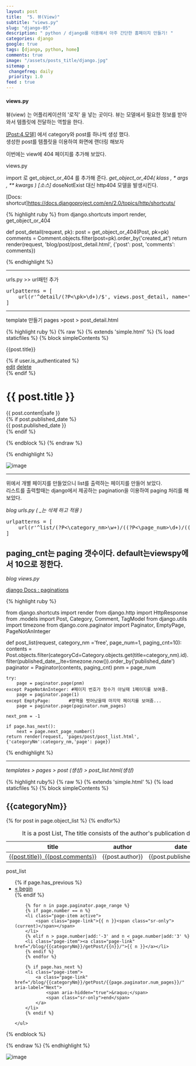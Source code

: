 ```yaml
---
layout: post
title:  "5. 뷰(View)"
subtitle: "views.py"
slug: "django-05" 
description: " python / django를 이용해서 아주 간단한 홈페이지 만들기! "
categories: django
google: true 
tags: [django, python, home]
comments: true 
image: "/assets/posts_title/django.jpg"
sitemap : 
 changefreq: daily
 priority: 1.0
feed : true 
---
```


#### views.py 

뷰(view) 는 어플리케이션의 '로직' 을 넣는 곳이다.
뷰는 모델에서 필요한 정보를 받아와서 템플릿에 전달하는 역할을 한다. 

[[Post:4.모델]](/django/2018/01/28/django-04.html) 에서 category와 post를 하나씩 생성 했다.  
생성한 post를 템플릿을 이용하여 화면에 랜더링 해보자 
 
이번에는 view에 404 페이지를 추가해 보았다.  

views.py 

import 로 get_object_or_404 를 추가해 준다. 
*get_object_or_404( klass , * args , ** kwargs ) [소스]*
doseNotExist 대신 http404 모델을 발생시킨다. 

[Docs: shortcut]https://docs.djangoproject.com/en/2.0/topics/http/shortcuts/

{% highlight ruby %}
from django.shortcuts import render, get_object_or_404

def post_detail(request, pk):
	post = get_object_or_404(Post, pk=pk)
	comments = Comment.objects.filter(post=pk).order_by('created_at')
	return render(request, 'blog/post/post_detail.html', {'post': post, 'comments': comments})

{% endhighlight %}

------------------------

urls.py  >> url패턴 추가 
<pre>
urlpatterns = [
	url(r'^detail/(?P<\pk>\d+)/$', views.post_detail, name='post_detail'), 
]
</pre>

-----------------
template 만들기 
pages >post > post_detail.html 

{% highlight ruby %}
{% raw %}
{% extends 'simple.html' %}
{% load staticfiles %}
{% block simpleContents %}
<link rel="stylesheet" href="{% static 'css/post.css' %}">
<link rel="stylesheet" href="{% static 'css/comment.css' %}">
<script  type="text/javascript" src="{% static 'js/post/comment.js' %}"></script>
<p class="bar_title hidden">{{post.title}}</p>
{% if user.is_authenticated %}
<div class="top_btn_area">
  <a class="btn btn-default" href="{% url 'post_edit' pk=post.pk %}"><span class="glyphicon glyphicon-pencil"></span>edit</a>
  <a class="btn btn-default" href=""><span class="glyphicon glyphicon-pencil"></span>delete</a>
</div>
{% endif %}
<div class="post_box row">
  <div class="post_header col-sm-12">
   <h1 class="title col-sm-12">{{ post.title }}</h1>
 </div>
 <div class="contents col-sm-12">{{ post.content|safe }}</div>
 {% if post.published_date %}
 <div class="published_date col-sm-6"> 
   {{ post.published_date }}
 </div>
 {% endif %}
</div>
 
</div>

<script>
</script>

{% endblock %}
{% endraw %}

{% endhighlight %}

![image](/assets/posts_con/django/django_05005.png)

-------------------------------------------------------------------------
위에서 개별 페이지를 만들었으니 list를 출력하는 페이지를 만들어 보았다.  
리스트를 출력할때는 django에서 제공하는 pagination을 이용하여 paging 처리를 해보았다.  


*blog urls.py ( _는 삭제 하고 적용 )*

<pre>
urlpatterns = [
    url(r'^list/(?P<\category_nm>\w+)/((?P<\page_num>\d+)/((?P<\paging_cnt>\d+)/)?$', views.post_list, name='post_list'),
]
</pre>

paging_cnt는 paging 갯수이다.  default는viewspy에서 10으로 정한다. 
----------------------------------------

*blog views.py* 


[django Docs : paginations](https://docs.djangoproject.com/en/2.0/topics/pagination/)

{% highlight ruby %}

from django.shortcuts import render 
from django.http import HttpResponse 
from .models import Post, Category, Comment, TagModel 
from django.utils import timezone
from django.core.paginator import Paginator, EmptyPage, PageNotAnInteger

def post_list(request, category_nm ='free', page_num=1, paging_cnt=10): 
	contents = Post.objects.filter(categoryCd=Category.objects.get(title=category_nm).id).filter(published_date__lte=timezone.now()).order_by('published_date')
	paginator = Paginator(contents, paging_cnt)
	pnm = page_num
	 
	try:
		page = paginator.page(pnm)		
	except PageNotAnInteger: #페이지 번호가 정수가 아닐때 1페이지를 보여줌.
		page = paginator.page(1)
	except EmptyPage:		#영역을 벗어났을때 마지막 페이지를 보여줌...  
		page = paginator.page(paginator.num_pages)
	
	next_pnm = -1 

	if page.has_next(): 
		next = page.next_page_number() 
	return render(request, 'pages/post/post_list.html', {'categoryNm':category_nm,'page': page})

{% endhighlight %}

-------------------------------------------------------

*templates >  pages > post (생성) > post_list.html(생성)*

{% highlight ruby%}
{% raw %}
{% extends 'simple.html' %}
{% load staticfiles %}
{% block simpleContents %}
<!-- <link rel="stylesheet" href="{% static 'css/post.css' %}"> -->
<h2>
	{{categoryNm}}
</h2>
<table class="table table-striped table-hover TXTC MT50">
	<caption class="HIDDEN">It is a post List, The title consists of the author's publication date.
	</caption>
	<colgroup>
		<col width="50%"><col width="20%"><col width="30%">
	</colgroup>
	<thead>
		<tr>
			<th class="TXTC" scope="col"> title </th>
			<th class="TXTC" scope="col"> author</th>
			<th class="TXTC" scope="col"> date </th>
		</tr>
	</thead>
	<tbody>
		{% for post in page.object_list %}
		<tr>
			<td><a class="" href="/blog/detail/{{post.id}}/"><span>{{post.title}}</span>&nbsp;&nbsp;<span class='badge'>{{post.comments}}</span></a></td>
			<td><span class="author">{{post.author}}</span> </td>
			<td><span class="date">{{post.published_date}}</span></td>
		</tr>
		{% endfor%}
	</tbody>
</table>

<p class="bar_title hidden">post_list</p>
<div class="TXTC"> 
	<ul class="pagination MAUTO">
		{% if page.has_previous %}
		<li class="page-item">
			<a class="page-link" href="{% url 'post_list' category_nm=categoryNm %}" aria-label="Previous">
				<span aria-hidden="true">&laquo;</span>
				<span class="sr-only">begin</span>
			</a>
		</li>   {% endif %}

		{% for n in page.paginator.page_range %}
		{% if page.number == n %}
		<li class="page-item active">
			<span class="page-link">{{ n }}<span class="sr-only">(current)</span></span>
		</li>
		{% elif n > page.number|add:'-3' and n < page.number|add:'3' %}
		<li class="page-item"><a class="page-link" href="/blog/{{categoryNm}}/getPost/{{n}}/">{{ n }}</a></li>
		{% endif %}
		{% endfor %}

		{% if page.has_next %}
		<li class="page-item">
			<a class="page-link" href="/blog/{{categoryNm}}/getPost/{{page.paginator.num_pages}}/" aria-label="Next">
				<span aria-hidden="true">&raquo;</span>
				<span class="sr-only">end</span>
			</a>
		</li>
		{% endif %}   

	</ul> 
</div>
{% endblock %}

{% endraw %}
{% endhighlight %}


![image](/assets/posts_con/django/django_05005.png)
 